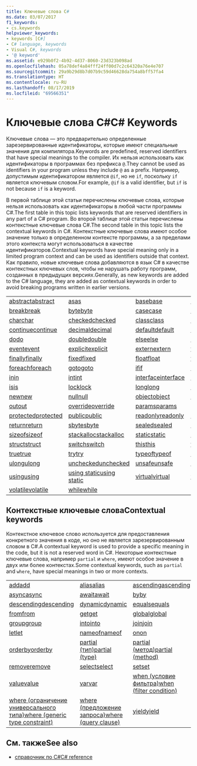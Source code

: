 ```yaml
---
title: Ключевые слова C#
ms.date: 03/07/2017
f1_keywords:
- cs.keywords
helpviewer_keywords:
- keywords [C#]
- C# language, keywords
- Visual C#, keywords
- '@ keyword'
ms.assetid: e929b0f2-4b92-4d37-8060-23d323b098ad
ms.openlocfilehash: 05a78def4a84fff24ff00d7c2c64320a76e4e707
ms.sourcegitcommit: 29a9b29d8b7d07b9c59d46628da754a8bff57fa4
ms.translationtype: HT
ms.contentlocale: ru-RU
ms.lasthandoff: 08/17/2019
ms.locfileid: "69566351"
---
```

# <a name="c-keywords"></a><span data-ttu-id="56e1c-102">Ключевые слова C#</span><span class="sxs-lookup"><span data-stu-id="56e1c-102">C# Keywords</span></span>

<span data-ttu-id="56e1c-103">Ключевые слова — это предварительно определенные зарезервированные идентификаторы, которые имеют специальные значения для компилятора.</span><span class="sxs-lookup"><span data-stu-id="56e1c-103">Keywords are predefined, reserved identifiers that have special meanings to the compiler.</span></span> <span data-ttu-id="56e1c-104">Их нельзя использовать как идентификаторы в программах без префикса `@`.</span><span class="sxs-lookup"><span data-stu-id="56e1c-104">They cannot be used as identifiers in your program unless they include `@` as a prefix.</span></span> <span data-ttu-id="56e1c-105">Например, допустимым идентификатором является `@if`, но не `if`, поскольку `if` является ключевым словом.</span><span class="sxs-lookup"><span data-stu-id="56e1c-105">For example, `@if` is a valid identifier, but `if` is not because `if` is a keyword.</span></span>  
  
 <span data-ttu-id="56e1c-106">В первой таблице этой статьи перечислены ключевые слова, которые нельзя использовать как идентификаторы в любой части программы C#.</span><span class="sxs-lookup"><span data-stu-id="56e1c-106">The first table in this topic lists keywords that are reserved identifiers in any part of a C# program.</span></span> <span data-ttu-id="56e1c-107">Во второй таблице этой статьи перечислены контекстные ключевые слова C#.</span><span class="sxs-lookup"><span data-stu-id="56e1c-107">The second table in this topic lists the contextual keywords in C#.</span></span> <span data-ttu-id="56e1c-108">Контекстные ключевые слова имеют особое значение только в определенном контексте программы, а за пределами этого контекста могут использоваться в качестве идентификаторов.</span><span class="sxs-lookup"><span data-stu-id="56e1c-108">Contextual keywords have special meaning only in a limited program context and can be used as identifiers outside that context.</span></span> <span data-ttu-id="56e1c-109">Как правило, новые ключевые слова добавляются в язык C# в качестве контекстных ключевых слов, чтобы не нарушать работу программ, созданных в предыдущих версиях.</span><span class="sxs-lookup"><span data-stu-id="56e1c-109">Generally, as new keywords are added to the C# language, they are added as contextual keywords in order to avoid breaking programs written in earlier versions.</span></span>  
  
|||||  
|---|---|---|---|  
|[<span data-ttu-id="56e1c-110">abstract</span><span class="sxs-lookup"><span data-stu-id="56e1c-110">abstract</span></span>](abstract.md)|[<span data-ttu-id="56e1c-111">as</span><span class="sxs-lookup"><span data-stu-id="56e1c-111">as</span></span>](../operators/type-testing-and-cast.md#as-operator)|[<span data-ttu-id="56e1c-112">base</span><span class="sxs-lookup"><span data-stu-id="56e1c-112">base</span></span>](base.md)|[<span data-ttu-id="56e1c-113">bool</span><span class="sxs-lookup"><span data-stu-id="56e1c-113">bool</span></span>](bool.md)|  
|[<span data-ttu-id="56e1c-114">break</span><span class="sxs-lookup"><span data-stu-id="56e1c-114">break</span></span>](break.md)|[<span data-ttu-id="56e1c-115">byte</span><span class="sxs-lookup"><span data-stu-id="56e1c-115">byte</span></span>](../builtin-types/integral-numeric-types.md)|[<span data-ttu-id="56e1c-116">case</span><span class="sxs-lookup"><span data-stu-id="56e1c-116">case</span></span>](switch.md)|[<span data-ttu-id="56e1c-117">catch</span><span class="sxs-lookup"><span data-stu-id="56e1c-117">catch</span></span>](try-catch.md)|  
|[<span data-ttu-id="56e1c-118">char</span><span class="sxs-lookup"><span data-stu-id="56e1c-118">char</span></span>](char.md)|[<span data-ttu-id="56e1c-119">checked</span><span class="sxs-lookup"><span data-stu-id="56e1c-119">checked</span></span>](checked.md)|[<span data-ttu-id="56e1c-120">class</span><span class="sxs-lookup"><span data-stu-id="56e1c-120">class</span></span>](class.md)|[<span data-ttu-id="56e1c-121">const</span><span class="sxs-lookup"><span data-stu-id="56e1c-121">const</span></span>](const.md)|  
|[<span data-ttu-id="56e1c-122">continue</span><span class="sxs-lookup"><span data-stu-id="56e1c-122">continue</span></span>](continue.md)|[<span data-ttu-id="56e1c-123">decimal</span><span class="sxs-lookup"><span data-stu-id="56e1c-123">decimal</span></span>](../builtin-types/floating-point-numeric-types.md)|[<span data-ttu-id="56e1c-124">default</span><span class="sxs-lookup"><span data-stu-id="56e1c-124">default</span></span>](default.md)|[<span data-ttu-id="56e1c-125">delegate</span><span class="sxs-lookup"><span data-stu-id="56e1c-125">delegate</span></span>](delegate.md)|  
|[<span data-ttu-id="56e1c-126">do</span><span class="sxs-lookup"><span data-stu-id="56e1c-126">do</span></span>](do.md)|[<span data-ttu-id="56e1c-127">double</span><span class="sxs-lookup"><span data-stu-id="56e1c-127">double</span></span>](../builtin-types/floating-point-numeric-types.md)|[<span data-ttu-id="56e1c-128">else</span><span class="sxs-lookup"><span data-stu-id="56e1c-128">else</span></span>](if-else.md)|[<span data-ttu-id="56e1c-129">enum</span><span class="sxs-lookup"><span data-stu-id="56e1c-129">enum</span></span>](enum.md)|  
|[<span data-ttu-id="56e1c-130">event</span><span class="sxs-lookup"><span data-stu-id="56e1c-130">event</span></span>](event.md)|[<span data-ttu-id="56e1c-131">explicit</span><span class="sxs-lookup"><span data-stu-id="56e1c-131">explicit</span></span>](../operators/user-defined-conversion-operators.md)|[<span data-ttu-id="56e1c-132">extern</span><span class="sxs-lookup"><span data-stu-id="56e1c-132">extern</span></span>](extern.md)|[<span data-ttu-id="56e1c-133">false</span><span class="sxs-lookup"><span data-stu-id="56e1c-133">false</span></span>](false-literal.md)|  
|[<span data-ttu-id="56e1c-134">finally</span><span class="sxs-lookup"><span data-stu-id="56e1c-134">finally</span></span>](try-finally.md)|[<span data-ttu-id="56e1c-135">fixed</span><span class="sxs-lookup"><span data-stu-id="56e1c-135">fixed</span></span>](fixed-statement.md)|[<span data-ttu-id="56e1c-136">float</span><span class="sxs-lookup"><span data-stu-id="56e1c-136">float</span></span>](../builtin-types/floating-point-numeric-types.md)|[<span data-ttu-id="56e1c-137">for</span><span class="sxs-lookup"><span data-stu-id="56e1c-137">for</span></span>](for.md)|  
|[<span data-ttu-id="56e1c-138">foreach</span><span class="sxs-lookup"><span data-stu-id="56e1c-138">foreach</span></span>](foreach-in.md)|[<span data-ttu-id="56e1c-139">goto</span><span class="sxs-lookup"><span data-stu-id="56e1c-139">goto</span></span>](goto.md)|[<span data-ttu-id="56e1c-140">if</span><span class="sxs-lookup"><span data-stu-id="56e1c-140">if</span></span>](if-else.md)|[<span data-ttu-id="56e1c-141">implicit</span><span class="sxs-lookup"><span data-stu-id="56e1c-141">implicit</span></span>](../operators/user-defined-conversion-operators.md)|  
|[<span data-ttu-id="56e1c-142">in</span><span class="sxs-lookup"><span data-stu-id="56e1c-142">in</span></span>](in.md)|[<span data-ttu-id="56e1c-143">int</span><span class="sxs-lookup"><span data-stu-id="56e1c-143">int</span></span>](../builtin-types/integral-numeric-types.md)|[<span data-ttu-id="56e1c-144">interface</span><span class="sxs-lookup"><span data-stu-id="56e1c-144">interface</span></span>](interface.md)|[<span data-ttu-id="56e1c-145">internal</span><span class="sxs-lookup"><span data-stu-id="56e1c-145">internal</span></span>](internal.md)|
|[<span data-ttu-id="56e1c-146">is</span><span class="sxs-lookup"><span data-stu-id="56e1c-146">is</span></span>](is.md)|[<span data-ttu-id="56e1c-147">lock</span><span class="sxs-lookup"><span data-stu-id="56e1c-147">lock</span></span>](lock-statement.md)|[<span data-ttu-id="56e1c-148">long</span><span class="sxs-lookup"><span data-stu-id="56e1c-148">long</span></span>](../builtin-types/integral-numeric-types.md)|[<span data-ttu-id="56e1c-149">namespace</span><span class="sxs-lookup"><span data-stu-id="56e1c-149">namespace</span></span>](namespace.md)|
|[<span data-ttu-id="56e1c-150">new</span><span class="sxs-lookup"><span data-stu-id="56e1c-150">new</span></span>](../operators/new-operator.md)|[<span data-ttu-id="56e1c-151">null</span><span class="sxs-lookup"><span data-stu-id="56e1c-151">null</span></span>](null.md)|[<span data-ttu-id="56e1c-152">object</span><span class="sxs-lookup"><span data-stu-id="56e1c-152">object</span></span>](object.md)|[<span data-ttu-id="56e1c-153">operator</span><span class="sxs-lookup"><span data-stu-id="56e1c-153">operator</span></span>](../operators/operator-overloading.md)|
|[<span data-ttu-id="56e1c-154">out</span><span class="sxs-lookup"><span data-stu-id="56e1c-154">out</span></span>](out.md)|[<span data-ttu-id="56e1c-155">override</span><span class="sxs-lookup"><span data-stu-id="56e1c-155">override</span></span>](override.md)|[<span data-ttu-id="56e1c-156">params</span><span class="sxs-lookup"><span data-stu-id="56e1c-156">params</span></span>](params.md)|[<span data-ttu-id="56e1c-157">private</span><span class="sxs-lookup"><span data-stu-id="56e1c-157">private</span></span>](private.md)|
|[<span data-ttu-id="56e1c-158">protected</span><span class="sxs-lookup"><span data-stu-id="56e1c-158">protected</span></span>](protected.md)|[<span data-ttu-id="56e1c-159">public</span><span class="sxs-lookup"><span data-stu-id="56e1c-159">public</span></span>](public.md)|[<span data-ttu-id="56e1c-160">readonly</span><span class="sxs-lookup"><span data-stu-id="56e1c-160">readonly</span></span>](readonly.md)|[<span data-ttu-id="56e1c-161">ref</span><span class="sxs-lookup"><span data-stu-id="56e1c-161">ref</span></span>](ref.md)|
|[<span data-ttu-id="56e1c-162">return</span><span class="sxs-lookup"><span data-stu-id="56e1c-162">return</span></span>](return.md)|[<span data-ttu-id="56e1c-163">sbyte</span><span class="sxs-lookup"><span data-stu-id="56e1c-163">sbyte</span></span>](../builtin-types/integral-numeric-types.md)|[<span data-ttu-id="56e1c-164">sealed</span><span class="sxs-lookup"><span data-stu-id="56e1c-164">sealed</span></span>](sealed.md)|[<span data-ttu-id="56e1c-165">short</span><span class="sxs-lookup"><span data-stu-id="56e1c-165">short</span></span>](../builtin-types/integral-numeric-types.md)||
[<span data-ttu-id="56e1c-166">sizeof</span><span class="sxs-lookup"><span data-stu-id="56e1c-166">sizeof</span></span>](../operators/sizeof.md)|[<span data-ttu-id="56e1c-167">stackalloc</span><span class="sxs-lookup"><span data-stu-id="56e1c-167">stackalloc</span></span>](../operators/stackalloc.md)|[<span data-ttu-id="56e1c-168">static</span><span class="sxs-lookup"><span data-stu-id="56e1c-168">static</span></span>](static.md)|[<span data-ttu-id="56e1c-169">string</span><span class="sxs-lookup"><span data-stu-id="56e1c-169">string</span></span>](string.md)|
|[<span data-ttu-id="56e1c-170">struct</span><span class="sxs-lookup"><span data-stu-id="56e1c-170">struct</span></span>](struct.md)|[<span data-ttu-id="56e1c-171">switch</span><span class="sxs-lookup"><span data-stu-id="56e1c-171">switch</span></span>](switch.md)|[<span data-ttu-id="56e1c-172">this</span><span class="sxs-lookup"><span data-stu-id="56e1c-172">this</span></span>](this.md)|[<span data-ttu-id="56e1c-173">throw</span><span class="sxs-lookup"><span data-stu-id="56e1c-173">throw</span></span>](throw.md)|
|[<span data-ttu-id="56e1c-174">true</span><span class="sxs-lookup"><span data-stu-id="56e1c-174">true</span></span>](true-literal.md)|[<span data-ttu-id="56e1c-175">try</span><span class="sxs-lookup"><span data-stu-id="56e1c-175">try</span></span>](try-catch.md)|[<span data-ttu-id="56e1c-176">typeof</span><span class="sxs-lookup"><span data-stu-id="56e1c-176">typeof</span></span>](../operators/type-testing-and-cast.md#typeof-operator)|[<span data-ttu-id="56e1c-177">uint</span><span class="sxs-lookup"><span data-stu-id="56e1c-177">uint</span></span>](../builtin-types/integral-numeric-types.md)|
|[<span data-ttu-id="56e1c-178">ulong</span><span class="sxs-lookup"><span data-stu-id="56e1c-178">ulong</span></span>](../builtin-types/integral-numeric-types.md)|[<span data-ttu-id="56e1c-179">unchecked</span><span class="sxs-lookup"><span data-stu-id="56e1c-179">unchecked</span></span>](unchecked.md)|[<span data-ttu-id="56e1c-180">unsafe</span><span class="sxs-lookup"><span data-stu-id="56e1c-180">unsafe</span></span>](unsafe.md)|[<span data-ttu-id="56e1c-181">ushort</span><span class="sxs-lookup"><span data-stu-id="56e1c-181">ushort</span></span>](../builtin-types/integral-numeric-types.md)|
|[<span data-ttu-id="56e1c-182">using</span><span class="sxs-lookup"><span data-stu-id="56e1c-182">using</span></span>](using.md)|[<span data-ttu-id="56e1c-183">using static</span><span class="sxs-lookup"><span data-stu-id="56e1c-183">using static</span></span>](using-static.md)|[<span data-ttu-id="56e1c-184">virtual</span><span class="sxs-lookup"><span data-stu-id="56e1c-184">virtual</span></span>](virtual.md)|[<span data-ttu-id="56e1c-185">void</span><span class="sxs-lookup"><span data-stu-id="56e1c-185">void</span></span>](void.md)|
|[<span data-ttu-id="56e1c-186">volatile</span><span class="sxs-lookup"><span data-stu-id="56e1c-186">volatile</span></span>](volatile.md)|[<span data-ttu-id="56e1c-187">while</span><span class="sxs-lookup"><span data-stu-id="56e1c-187">while</span></span>](while.md)|

## <a name="contextual-keywords"></a><span data-ttu-id="56e1c-188">Контекстные ключевые слова</span><span class="sxs-lookup"><span data-stu-id="56e1c-188">Contextual keywords</span></span>

 <span data-ttu-id="56e1c-189">Контекстное ключевое слово используется для предоставления конкретного значения в коде, но оно не является зарезервированным словом в C#.</span><span class="sxs-lookup"><span data-stu-id="56e1c-189">A contextual keyword is used to provide a specific meaning in the code, but it is not a reserved word in C#.</span></span> <span data-ttu-id="56e1c-190">Некоторые контекстные ключевые слова, например `partial` и `where`, имеют особое значение в двух или более контекстах.</span><span class="sxs-lookup"><span data-stu-id="56e1c-190">Some contextual keywords, such as `partial` and `where`, have special meanings in two or more contexts.</span></span>  
  
||||  
|---|---|---|  
|[<span data-ttu-id="56e1c-191">add</span><span class="sxs-lookup"><span data-stu-id="56e1c-191">add</span></span>](add.md)|[<span data-ttu-id="56e1c-192">alias</span><span class="sxs-lookup"><span data-stu-id="56e1c-192">alias</span></span>](extern-alias.md)|[<span data-ttu-id="56e1c-193">ascending</span><span class="sxs-lookup"><span data-stu-id="56e1c-193">ascending</span></span>](ascending.md)|
|[<span data-ttu-id="56e1c-194">async</span><span class="sxs-lookup"><span data-stu-id="56e1c-194">async</span></span>](async.md)|[<span data-ttu-id="56e1c-195">await</span><span class="sxs-lookup"><span data-stu-id="56e1c-195">await</span></span>](await.md)|[<span data-ttu-id="56e1c-196">by</span><span class="sxs-lookup"><span data-stu-id="56e1c-196">by</span></span>](by.md)|
|[<span data-ttu-id="56e1c-197">descending</span><span class="sxs-lookup"><span data-stu-id="56e1c-197">descending</span></span>](descending.md)|[<span data-ttu-id="56e1c-198">dynamic</span><span class="sxs-lookup"><span data-stu-id="56e1c-198">dynamic</span></span>](dynamic.md)|[<span data-ttu-id="56e1c-199">equals</span><span class="sxs-lookup"><span data-stu-id="56e1c-199">equals</span></span>](equals.md)|
|[<span data-ttu-id="56e1c-200">from</span><span class="sxs-lookup"><span data-stu-id="56e1c-200">from</span></span>](from-clause.md)|[<span data-ttu-id="56e1c-201">get</span><span class="sxs-lookup"><span data-stu-id="56e1c-201">get</span></span>](get.md)|[<span data-ttu-id="56e1c-202">global</span><span class="sxs-lookup"><span data-stu-id="56e1c-202">global</span></span>](../operators/namespace-alias-qualifier.md)|
|[<span data-ttu-id="56e1c-203">group</span><span class="sxs-lookup"><span data-stu-id="56e1c-203">group</span></span>](group-clause.md)|[<span data-ttu-id="56e1c-204">into</span><span class="sxs-lookup"><span data-stu-id="56e1c-204">into</span></span>](into.md)|[<span data-ttu-id="56e1c-205">join</span><span class="sxs-lookup"><span data-stu-id="56e1c-205">join</span></span>](join-clause.md)|
|[<span data-ttu-id="56e1c-206">let</span><span class="sxs-lookup"><span data-stu-id="56e1c-206">let</span></span>](let-clause.md)|[<span data-ttu-id="56e1c-207">nameof</span><span class="sxs-lookup"><span data-stu-id="56e1c-207">nameof</span></span>](../operators/nameof.md)|[<span data-ttu-id="56e1c-208">on</span><span class="sxs-lookup"><span data-stu-id="56e1c-208">on</span></span>](on.md)|
|[<span data-ttu-id="56e1c-209">orderby</span><span class="sxs-lookup"><span data-stu-id="56e1c-209">orderby</span></span>](orderby-clause.md)|[<span data-ttu-id="56e1c-210">partial (тип)</span><span class="sxs-lookup"><span data-stu-id="56e1c-210">partial (type)</span></span>](partial-type.md)|[<span data-ttu-id="56e1c-211">partial (метод)</span><span class="sxs-lookup"><span data-stu-id="56e1c-211">partial (method)</span></span>](partial-method.md)|
|[<span data-ttu-id="56e1c-212">remove</span><span class="sxs-lookup"><span data-stu-id="56e1c-212">remove</span></span>](remove.md)|[<span data-ttu-id="56e1c-213">select</span><span class="sxs-lookup"><span data-stu-id="56e1c-213">select</span></span>](select-clause.md)|[<span data-ttu-id="56e1c-214">set</span><span class="sxs-lookup"><span data-stu-id="56e1c-214">set</span></span>](set.md)|
|[<span data-ttu-id="56e1c-215">value</span><span class="sxs-lookup"><span data-stu-id="56e1c-215">value</span></span>](value.md)|[<span data-ttu-id="56e1c-216">var</span><span class="sxs-lookup"><span data-stu-id="56e1c-216">var</span></span>](var.md)|[<span data-ttu-id="56e1c-217">when (условие фильтра)</span><span class="sxs-lookup"><span data-stu-id="56e1c-217">when (filter condition)</span></span>](when.md)|
|[<span data-ttu-id="56e1c-218">where (ограничение универсального типа)</span><span class="sxs-lookup"><span data-stu-id="56e1c-218">where (generic type constraint)</span></span>](where-generic-type-constraint.md)|[<span data-ttu-id="56e1c-219">where (предложение запроса)</span><span class="sxs-lookup"><span data-stu-id="56e1c-219">where (query clause)</span></span>](where-clause.md)|[<span data-ttu-id="56e1c-220">yield</span><span class="sxs-lookup"><span data-stu-id="56e1c-220">yield</span></span>](yield.md)|
  
## <a name="see-also"></a><span data-ttu-id="56e1c-221">См. также</span><span class="sxs-lookup"><span data-stu-id="56e1c-221">See also</span></span>

- [<span data-ttu-id="56e1c-222">справочник по C#</span><span class="sxs-lookup"><span data-stu-id="56e1c-222">C# reference</span></span>](../index.md)
